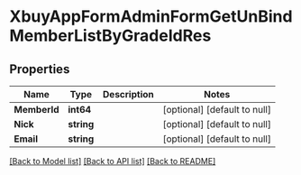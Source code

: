 # XbuyAppFormAdminFormGetUnBindMemberListByGradeIdRes

## Properties
Name | Type | Description | Notes
------------ | ------------- | ------------- | -------------
**MemberId** | **int64** |  | [optional] [default to null]
**Nick** | **string** |  | [optional] [default to null]
**Email** | **string** |  | [optional] [default to null]

[[Back to Model list]](../README.md#documentation-for-models) [[Back to API list]](../README.md#documentation-for-api-endpoints) [[Back to README]](../README.md)

